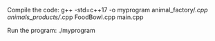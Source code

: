 Compile the code:
g++ -std=c++17 -o myprogram animal_factory/*.cpp animals_products/*.cpp FoodBowl.cpp main.cpp 

Run the program:
./myprogram
